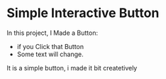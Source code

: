 # Simple Interactive Button

In this project, I Made a Button: 
  - if you Click that Button
  - Some text will change.

It is a simple button, i made it bit createtively




